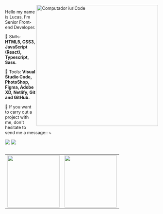 
<img src="https://raw.githubusercontent.com/MicaelliMedeiros/micaellimedeiros/master/image/computer-illustration.png" min-width="400px" max-width="400px" width="400px" align="right" alt="Computador iuriCode">

<p align="left"> 
Hello my name is Lucas, I'm Senior Front-end Developer. 
</p>

<p align="left">
  🚀 Skills: <strong>HTML5, CSS3, JavaScript (React), Typescript, Sass.</strong>
</p>

<p align="left">
🔨 Tools: <strong>Visual Studio Code, PhotoShop, Figma, Adobe XD, Netlify, Git and GitHub.</strong>
</p>

<p align="left">
📧 If you want to carry out a project with me, don't hesitate to send me a message:: ⤵️
</p>

<p align="left">
 
  <a href="https://www.linkedin.com/in/lugarcia94/" alt="Linkedin">
  <img src="https://img.shields.io/badge/-Linkedin-0e76a8?style=flat-square&logo=Linkedin&logoColor=white&link=https://www.linkedin.com/in/lugarcia94/" /></a>

  <a href="https://api.whatsapp.com/send?phone=5514996364096" alt="WhatsApp">
  <img src="https://img.shields.io/badge/-WhatsApp-25d366?style=flat-square&labelColor=25d366&logo=whatsapp&logoColor=white&link=https://api.whatsapp.com/send?phone=5514996364096"/></a>

 
</p>  
<table align='left'>
  <row>
    <td>
      <img height='172' src='https://github-readme-stats.vercel.app/api?username=lugarcia94&show_icons=true&theme=dark'>
    </td>
    <td>
      <img height='172' src='https://github-readme-stats.vercel.app/api/top-langs/?username=lugarcia94&layout=compact&theme=dark'>
    </td>
  </row>
</table> 
